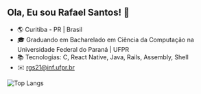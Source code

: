 ## Ola, Eu sou Rafael Santos! 👋

* 🌎 Curitiba - PR | Brasil
* 🎓 Graduando em Bacharelado em Ciência da Computação na Universidade Federal do Paraná | UFPR 
* 📚 Tecnologias: C, React Native, Java, Rails, Assembly, Shell
* ✉️ rgs21@inf.ufpr.br

![Top Langs](https://github-readme-stats.vercel.app/api/top-langs/?username=rafaaels2&layout=compact)


